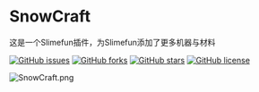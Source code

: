 # SnowCraft

这是一个Slimefun插件，为Slimefun添加了更多机器与材料

[![GitHub issues](https://img.shields.io/github/issues/Thehrz/SnowCraft?style=for-the-badge)](https://github.com/Thehrz/SnowCraft/issues) [![GitHub forks](https://img.shields.io/github/forks/Thehrz/SnowCraft?style=for-the-badge)](https://github.com/Thehrz/SnowCraft/network) [![GitHub stars](https://img.shields.io/github/stars/Thehrz/SnowCraft?style=for-the-badge)](https://github.com/Thehrz/SnowCraft/stargazers) [![GitHub license](https://img.shields.io/github/license/Thehrz/SnowCraft?style=for-the-badge)](https://github.com/Thehrz/SnowCraft/blob/master/LICENSE)

![SnowCraft.png](https://attachment.mcbbs.net/forum/202102/06/163758jafdb8iae18f1a8b.png)



